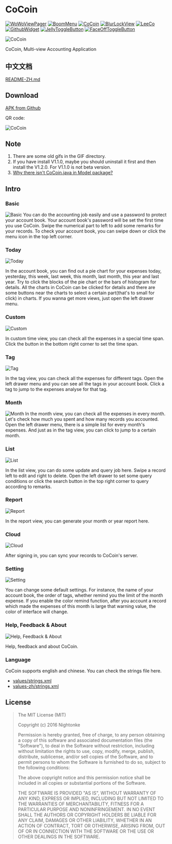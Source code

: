 # CoCoin

[![WoWoViewPager](https://github.com/Nightonke/WoWoViewPager/blob/master/app/src/main/res/mipmap-hdpi/ic_launcher.png?raw=true)](https://github.com/Nightonke/WoWoViewPager)
[![BoomMenu](https://github.com/Nightonke/BoomMenu/blob/master/app/src/main/res/mipmap-hdpi/ic_launcher.png?raw=true)](https://github.com/Nightonke/BoomMenu)
[![CoCoin](https://github.com/Nightonke/CoCoin/blob/master/app/src/main/res/mipmap-hdpi/ic_launcher.png?raw=true)](https://github.com/Nightonke/CoCoin)
[![BlurLockView](https://github.com/Nightonke/BlurLockView/blob/master/app/src/main/res/mipmap-hdpi/ic_launcher.png?raw=true)](https://github.com/Nightonke/BlurLockView)
[![LeeCo](https://github.com/Nightonke/LeeCo/blob/master/app/src/main/res/mipmap-hdpi/ic_launcher.png?raw=true)](https://github.com/Nightonke/LeeCo)
[![GithubWidget](https://github.com/Nightonke/GithubWidget/blob/master/app/src/main/res/mipmap-hdpi/ic_launcher.png?raw=true)](https://github.com/Nightonke/GithubWidget)
[![JellyToggleButton](https://github.com/Nightonke/JellyToggleButton/blob/master/app/src/main/res/mipmap-hdpi/ic_launcher.png?raw=true)](https://github.com/Nightonke/JellyToggleButton)
[![FaceOffToggleButton](https://github.com/Nightonke/FaceOffToggleButton/blob/master/app/src/main/res/mipmap-hdpi/ic_launcher.png?raw=true)](https://github.com/Nightonke/FaceOffToggleButton)

![CoCoin](https://github.com/Nightonke/CoCoin/blob/master/PNG/CoCoin_White_Bg.png)

CoCoin, Multi-view Accounting Application

## 中文文档

[README-ZH.md](https://github.com/Nightonke/CoCoin/blob/master/README-ZH.md)

## Download

[APK from Github](https://github.com/Nightonke/CoCoin/blob/master/APK/CoCoin%20V1.2.0.apk)

QR code:

![CoCoin](https://github.com/Nightonke/CoCoin/blob/master/APK/CoCoin%20V1.2.0.png)

## Note

1. There are some old gifs in the GIF directory.
2. If you have install V1.1.0, maybe you should uninstall it first and then install the V1.2.0. For V1.1.0 is not beta version.
3. [Why there isn't CoCoin.java in Model package?](https://github.com/Nightonke/CoCoin/issues/7)

## Intro

### Basic

![Basic](https://github.com/Nightonke/CoCoin/blob/master/PNG/CoCoin_Basic.png)
You can do the accounting job easily and use a password to protect your account book. Your account book's password will be set the first time you use CoCoin. Swipe the numerical part to left to add some remarks for your records. To check your account book, you can swipe down or click the menu icon in the top left corner.

### Today

![Today](https://github.com/Nightonke/CoCoin/blob/master/PNG/CoCoin_Today.png)

In the account book, you can find out a pie chart for your expenses today, yesterday, this week, last week, this month, last month, this year and last year. Try to click the blocks of the pie chart or the bars of histogram for details. All the charts in CoCoin can be clicked for details and there are some buttons near the charts to select a certain part(that's to small for click) in charts. If you wanna get more views, just open the left drawer menu.

### Custom

![Custom](https://github.com/Nightonke/CoCoin/blob/master/PNG/CoCoin_Custom.png)

In custom time view, you can check all the expenses in a special time span. Click the button in the bottom right corner to set the time span.

### Tag

![Tag](https://github.com/Nightonke/CoCoin/blob/master/PNG/CoCoin_Tag.png)

In the tag view, you can check all the expenses for different tags. Open the left drawer menu and you can see all the tags in your account book. Click a tag to jump to the expenses analyse for that tag.

### Month

![Month](https://github.com/Nightonke/CoCoin/blob/master/PNG/CoCoin_Month.png)
In the month view, you can check all the expenses in every month. Let's check how much you spent and how many records you accounted. Open the left drawer menu, there is a simple list for every month's expenses. And just as in the tag view, you can click to jump to a certain month.

### List

![List](https://github.com/Nightonke/CoCoin/blob/master/PNG/CoCoin_List.png)

In the list view, you can do some update and query job here. Swipe a record left to edit and right to delete. Open the left drawer to set some query conditions or click the search button in the top right corner to query according to remarks.

### Report

![Report](https://github.com/Nightonke/CoCoin/blob/master/PNG/CoCoin_Report.png)

In the report view, you can generate your month or year report here.

### Cloud

![Cloud](https://github.com/Nightonke/CoCoin/blob/master/PNG/CoCoin_Cloud.png)

After signing in, you can sync your records to CoCoin's server.

### Setting

![Setting](https://github.com/Nightonke/CoCoin/blob/master/PNG/CoCoin_Setting.png)

You can change some default settings. For instance, the name of your account book, the order of tags, whether remind you the limit of the month expense. If you enable the color remind function, after you account a record which made the expenses of this month is large that warning value, the color of interface will change.

### Help, Feedback & About

![Help, Feedback & About](https://github.com/Nightonke/CoCoin/blob/master/PNG/CoCoin_Help.png)

Help, feedback and about CoCoin.

### Language

CoCoin supports english and chinese. You can check the strings file here.

- [values/strings.xml](https://github.com/Nightonke/CoCoin/blob/master/app/src/main/res/values/strings.xml)
- [values-zh/strings.xml](https://github.com/Nightonke/CoCoin/blob/master/app/src/main/res/values-zh/strings.xml)

## License

> The MIT License (MIT)
>
> Copyright (c) 2016 Nightonke
>
> Permission is hereby granted, free of charge, to any person obtaining a copy of this software and associated documentation files (the "Software"), to deal in the Software without restriction, including without limitation the rights to use, copy, modify, merge, publish, distribute, sublicense, and/or sell copies of the Software, and to permit persons to whom the Software is furnished to do so, subject to the following conditions:
>
> The above copyright notice and this permission notice shall be included in all copies or substantial portions of the Software.
>
> THE SOFTWARE IS PROVIDED "AS IS", WITHOUT WARRANTY OF ANY KIND, EXPRESS OR IMPLIED, INCLUDING BUT NOT LIMITED TO THE WARRANTIES OF MERCHANTABILITY, FITNESS FOR A PARTICULAR PURPOSE AND NONINFRINGEMENT. IN NO EVENT SHALL THE AUTHORS OR COPYRIGHT HOLDERS BE LIABLE FOR ANY CLAIM, DAMAGES OR OTHER LIABILITY, WHETHER IN AN ACTION OF CONTRACT, TORT OR OTHERWISE, ARISING FROM, OUT OF OR IN CONNECTION WITH THE SOFTWARE OR THE USE OR OTHER DEALINGS IN THE SOFTWARE.
